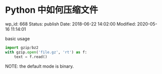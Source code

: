 # Python 中如何压缩文件


wp_id: 668
Status: publish
Date: 2018-06-22 14:02:00
Modified: 2020-05-16 11:14:01


basic usage

```py
import gzip/bz2
with gzip.open('file.gz', 'rt') as f:
    text = f.read()
```

NOTE: the default mode is binary.